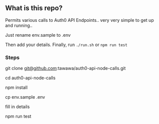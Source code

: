 ## What is this repo?

Permits various calls to Auth0 API Endpoints.. very very simple to get up and running..

Just rename env.sample to .env

Then add your details. Finally, run `./run.sh` or `npm run test`

### Steps

git clone git@github.com:tawawa/auth0-api-node-calls.git

cd auth0-api-node-calls

npm install

cp env.sample .env

fill in details

npm run test
